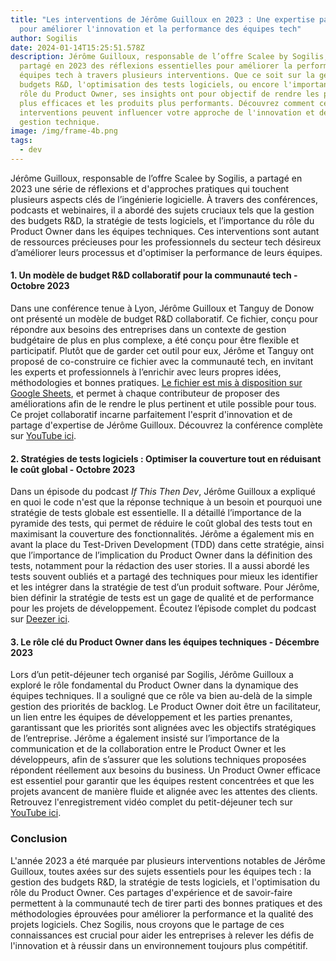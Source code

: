 ```yaml
---
title: "Les interventions de Jérôme Guilloux en 2023 : Une expertise partagée
  pour améliorer l'innovation et la performance des équipes tech"
author: Sogilis
date: 2024-01-14T15:25:51.578Z
description: Jérôme Guilloux, responsable de l’offre Scalee by Sogilis, a
  partagé en 2023 des réflexions essentielles pour améliorer la performance des
  équipes tech à travers plusieurs interventions. Que ce soit sur la gestion des
  budgets R&D, l'optimisation des tests logiciels, ou encore l'importance du
  rôle du Product Owner, ses insights ont pour objectif de rendre les processus
  plus efficaces et les produits plus performants. Découvrez comment ces
  interventions peuvent influencer votre approche de l'innovation et de la
  gestion technique.
image: /img/frame-4b.png
tags:
  - dev
---
```

Jérôme Guilloux, responsable de l’offre Scalee by Sogilis, a partagé en 2023 une série de réflexions et d'approches pratiques qui touchent plusieurs aspects clés de l’ingénierie logicielle. À travers des conférences, podcasts et webinaires, il a abordé des sujets cruciaux tels que la gestion des budgets R&D, la stratégie de tests logiciels, et l’importance du rôle du Product Owner dans les équipes techniques. Ces interventions sont autant de ressources précieuses pour les professionnels du secteur tech désireux d’améliorer leurs processus et d'optimiser la performance de leurs équipes.

#### **1. Un modèle de budget R&D collaboratif pour la communauté tech - Octobre 2023**

Dans une conférence tenue à Lyon, Jérôme Guilloux et Tanguy de Donow ont présenté un modèle de budget R&D collaboratif. Ce fichier, conçu pour répondre aux besoins des entreprises dans un contexte de gestion budgétaire de plus en plus complexe, a été conçu pour être flexible et participatif. Plutôt que de garder cet outil pour eux, Jérôme et Tanguy ont proposé de co-construire ce fichier avec la communauté tech, en invitant les experts et professionnels à l’enrichir avec leurs propres idées, méthodologies et bonnes pratiques. [Le fichier est mis à disposition sur Google Sheets](https://docs.google.com/spreadsheets/d/1XyZjM_O2To1wt6pxafwnWC4QeniTTlTpFwiGnje8-KE/edit?gid=1649719304#gid=1649719304), et permet à chaque contributeur de proposer des améliorations afin de le rendre le plus pertinent et utile possible pour tous. Ce projet collaboratif incarne parfaitement l'esprit d'innovation et de partage d'expertise de Jérôme Guilloux. Découvrez la conférence complète sur [YouTube ici](https://www.youtube.com/watch?v=sa9joDrsBsY).

#### **2. Stratégies de tests logiciels : Optimiser la couverture tout en réduisant le coût global - Octobre 2023**

Dans un épisode du podcast *If This Then Dev*, Jérôme Guilloux a expliqué en quoi le code n'est que la réponse technique à un besoin et pourquoi une stratégie de tests globale est essentielle. Il a détaillé l’importance de la pyramide des tests, qui permet de réduire le coût global des tests tout en maximisant la couverture des fonctionnalités. Jérôme a également mis en avant la place du Test-Driven Development (TDD) dans cette stratégie, ainsi que l’importance de l’implication du Product Owner dans la définition des tests, notamment pour la rédaction des user stories. Il a aussi abordé les tests souvent oubliés et a partagé des techniques pour mieux les identifier et les intégrer dans la stratégie de test d’un produit software. Pour Jérôme, bien définir la stratégie de tests est un gage de qualité et de performance pour les projets de développement. Écoutez l’épisode complet du podcast sur [Deezer ici](https://www.deezer.com/tr/episode/567250431).

#### **3. Le rôle clé du Product Owner dans les équipes techniques - Décembre 2023**

Lors d’un petit-déjeuner tech organisé par Sogilis, Jérôme Guilloux a exploré le rôle fondamental du Product Owner dans la dynamique des équipes techniques. Il a souligné que ce rôle va bien au-delà de la simple gestion des priorités de backlog. Le Product Owner doit être un facilitateur, un lien entre les équipes de développement et les parties prenantes, garantissant que les priorités sont alignées avec les objectifs stratégiques de l’entreprise. Jérôme a également insisté sur l’importance de la communication et de la collaboration entre le Product Owner et les développeurs, afin de s’assurer que les solutions techniques proposées répondent réellement aux besoins du business. Un Product Owner efficace est essentiel pour garantir que les équipes restent concentrées et que les projets avancent de manière fluide et alignée avec les attentes des clients. Retrouvez l'enregistrement vidéo complet du petit-déjeuner tech sur [YouTube ici](https://www.youtube.com/watch?v=ajSHYC3o2Jo).

### **Conclusion**

L'année 2023 a été marquée par plusieurs interventions notables de Jérôme Guilloux, toutes axées sur des sujets essentiels pour les équipes tech : la gestion des budgets R&D, la stratégie de tests logiciels, et l'optimisation du rôle du Product Owner. Ces partages d'expérience et de savoir-faire permettent à la communauté tech de tirer parti des bonnes pratiques et des méthodologies éprouvées pour améliorer la performance et la qualité des projets logiciels. Chez Sogilis, nous croyons que le partage de ces connaissances est crucial pour aider les entreprises à relever les défis de l'innovation et à réussir dans un environnement toujours plus compétitif.